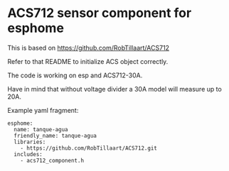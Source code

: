 # ACS712 sensor component for esphome

This is based on https://github.com/RobTillaart/ACS712

Refer to that README to initialize ACS object correctly.

The code is working on esp and ACS712-30A.

Have in mind that without voltage divider a 30A model will measure up to 20A.

Example yaml fragment:

```
esphome:
  name: tanque-agua
  friendly_name: tanque-agua
  libraries:
    - https://github.com/RobTillaart/ACS712.git
  includes:
    - acs712_component.h
  
```


